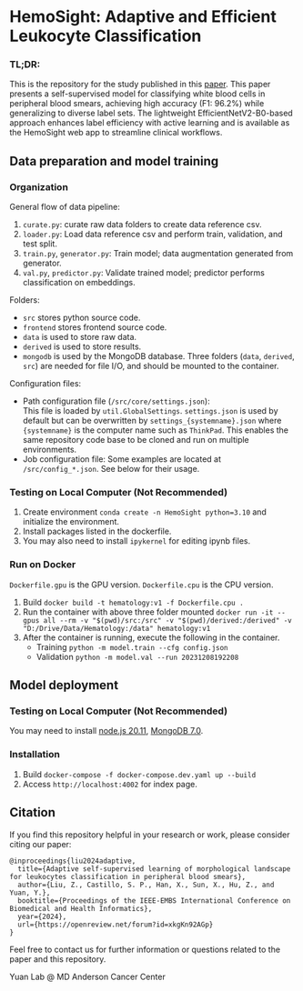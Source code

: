 # HemoSight: Adaptive and Efficient Leukocyte Classification

### TL;DR:

This is the repository for the study published in this [paper](https://openreview.net/forum?id=xkgKn92AGp). This paper presents a self-supervised model for classifying white blood cells in peripheral blood smears, achieving high accuracy (F1: 96.2%) while generalizing to diverse label sets. The lightweight EfficientNetV2-B0-based approach enhances label efficiency with active learning and is available as the HemoSight web app to streamline clinical workflows.

## Data preparation and model training
### Organization
General flow of data pipeline: 
1. `curate.py`: curate raw data folders to create data reference csv. 
2. `loader.py`: Load data reference csv and perform train, validation, and test split. 
3. `train.py`, `generator.py`: Train model; data augmentation generated from generator. 
4. `val.py`, `predictor.py`: Validate trained model; predictor performs classification on embeddings. 

Folders: 
* `src` stores python source code. 
* `frontend` stores frontend source code. 
* `data` is used to store raw data.
* `derived` is used to store results.
* `mongodb` is used by the MongoDB database. 
Three folders (`data`, `derived`, `src`) are needed for file I/O, and should be mounted to the container. 

Configuration files: 
* Path configuration file (`/src/core/settings.json`):  
This file is loaded by `util.GlobalSettings`. `settings.json` is used by default but can be overwritten by `settings_{systemname}.json` where `{systemname}` is the computer name such as `ThinkPad`. This enables the same repository code base to be cloned and run on multiple environments. 
* Job configuration file: 
Some examples are located at `/src/config_*.json`. See below for their usage. 

### Testing on Local Computer (Not Recommended)
1. Create environment `conda create -n HemoSight python=3.10` and initialize the environment. 
2. Install packages listed in the dockerfile. 
3. You may also need to install `ipykernel` for editing ipynb files. 

### Run on Docker
`Dockerfile.gpu` is the GPU version. `Dockerfile.cpu` is the CPU version.

1. Build `docker build -t hematology:v1 -f Dockerfile.cpu .`
2. Run the container with above three folder mounted `docker run -it --gpus all --rm -v "$(pwd)/src:/src" -v "$(pwd)/derived:/derived" -v "D:/Drive/Data/Hematology:/data" hematology:v1`
3. After the container is running, execute the following in the container. 
    - Training `python -m model.train --cfg config.json`
    - Validation `python -m model.val --run 20231208192208`

## Model deployment
### Testing on Local Computer (Not Recommended)
You may need to install [node.js 20.11](https://nodejs.org/en/blog/release/v20.11.0), [MongoDB 7.0](https://www.mongodb.com/docs/v7.0/installation/). 

### Installation
1. Build `docker-compose -f docker-compose.dev.yaml up --build`
2. Access `http://localhost:4002` for index page. 

## Citation

If you find this repository helpful in your research or work, please consider citing our paper:

```
@inproceedings{liu2024adaptive,
  title={Adaptive self-supervised learning of morphological landscape for leukocytes classification in peripheral blood smears},
  author={Liu, Z., Castillo, S. P., Han, X., Sun, X., Hu, Z., and Yuan, Y.},
  booktitle={Proceedings of the IEEE-EMBS International Conference on Biomedical and Health Informatics},
  year={2024},
  url={https://openreview.net/forum?id=xkgKn92AGp}
}
```

Feel free to contact us for further information or questions related to the paper and this repository. 

Yuan Lab @ MD Anderson Cancer Center